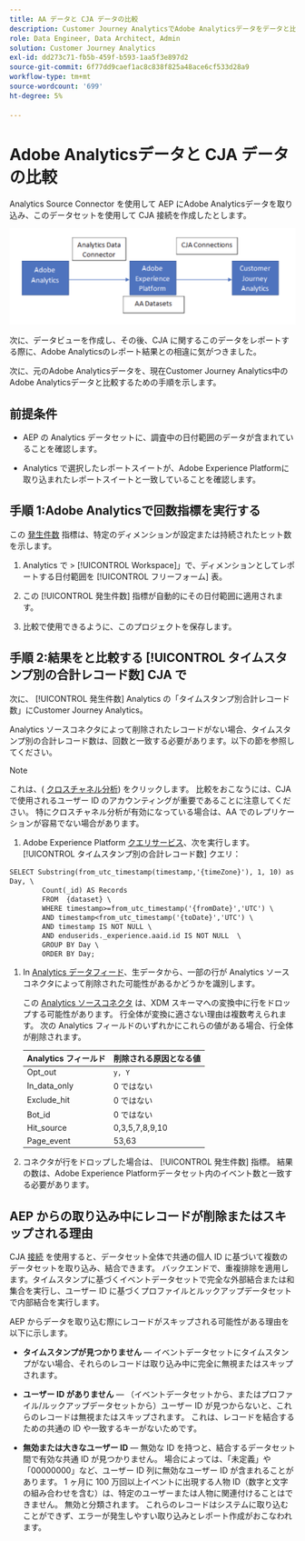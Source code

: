```yaml
---
title: AA データと CJA データの比較
description: Customer Journey AnalyticsでAdobe Analyticsデータをデータと比較する方法を説明します
role: Data Engineer, Data Architect, Admin
solution: Customer Journey Analytics
exl-id: dd273c71-fb5b-459f-b593-1aa5f3e897d2
source-git-commit: 6f77dd9caef1ac8c838f825a48ace6cf533d28a9
workflow-type: tm+mt
source-wordcount: '699'
ht-degree: 5%

---
```


# Adobe Analyticsデータと CJA データの比較

Analytics Source Connector を使用して AEP にAdobe Analyticsデータを取り込み、このデータセットを使用して CJA 接続を作成したとします。

![データフロー](assets/compare.png)

次に、データビューを作成し、その後、CJA に関するこのデータをレポートする際に、Adobe Analyticsのレポート結果との相違に気がつきました。

次に、元のAdobe Analyticsデータを、現在Customer Journey Analytics中のAdobe Analyticsデータと比較するための手順を示します。

## 前提条件 

* AEP の Analytics データセットに、調査中の日付範囲のデータが含まれていることを確認します。

* Analytics で選択したレポートスイートが、Adobe Experience Platformに取り込まれたレポートスイートと一致していることを確認します。

## 手順 1:Adobe Analyticsで回数指標を実行する

この [発生件数](https://experienceleague.adobe.com/docs/analytics/components/metrics/occurrences.html?lang=ja) 指標は、特定のディメンションが設定または持続されたヒット数を示します。

1. Analytics で > [!UICONTROL Workspace]」で、ディメンションとしてレポートする日付範囲を [!UICONTROL フリーフォーム] 表。

1. この [!UICONTROL 発生件数] 指標が自動的にその日付範囲に適用されます。

1. 比較で使用できるように、このプロジェクトを保存します。

## 手順 2:結果をと比較する [!UICONTROL タイムスタンプ別の合計レコード数] CJA で

次に、 [!UICONTROL 発生件数] Analytics の「タイムスタンプ別合計レコード数」にCustomer Journey Analytics。

Analytics ソースコネクタによって削除されたレコードがない場合、タイムスタンプ別の合計レコード数は、回数と一致する必要があります。以下の節を参照してください。

>[!NOTE]
>
>これは、( [クロスチャネル分析](/help/connections/cca/overview.md)) をクリックします。 比較をおこなうには、CJA で使用されるユーザー ID のアカウンティングが重要であることに注意してください。 特にクロスチャネル分析が有効になっている場合は、AA でのレプリケーションが容易でない場合があります。

1. Adobe Experience Platform [クエリサービス](https://experienceleague.adobe.com/docs/experience-platform/query/best-practices/adobe-analytics.html)、次を実行します。 [!UICONTROL タイムスタンプ別の合計レコード数] クエリ：

```
SELECT Substring(from_utc_timestamp(timestamp,'{timeZone}'), 1, 10) as Day, \ 
        Count(_id) AS Records 
        FROM  {dataset} \ 
        WHERE timestamp>=from_utc_timestamp('{fromDate}','UTC') \ 
        AND timestamp<from_utc_timestamp('{toDate}','UTC') \ 
        AND timestamp IS NOT NULL \ 
        AND enduserids._experience.aaid.id IS NOT NULL  \ 
        GROUP BY Day \ 
        ORDER BY Day; 
```

1. In [Analytics データフィード](https://experienceleague.adobe.com/docs/analytics/export/analytics-data-feed/data-feed-contents/datafeeds-reference.html?lang=ja)、生データから、一部の行が Analytics ソースコネクタによって削除された可能性があるかどうかを識別します。

   この [Analytics ソースコネクタ](https://experienceleague.adobe.com/docs/experience-platform/sources/ui-tutorials/create/adobe-applications/analytics.html?lang=ja) は、XDM スキーマへの変換中に行をドロップする可能性があります。 行全体が変換に適さない理由は複数考えられます。 次の Analytics フィールドのいずれかにこれらの値がある場合、行全体が削除されます。

   | Analytics フィールド | 削除される原因となる値 |
   | --- | --- |
   | Opt_out | `y, Y` |
   | In_data_only | 0 ではない |
   | Exclude_hit | 0 ではない |
   | Bot_id | 0 ではない |
   | Hit_source | 0,3,5,7,8,9,10 |
   | Page_event | 53,63 |

1. コネクタが行をドロップした場合は、 [!UICONTROL 発生件数] 指標。 結果の数は、Adobe Experience Platformデータセット内のイベント数と一致する必要があります。

## AEP からの取り込み中にレコードが削除またはスキップされる理由

CJA [接続](/help/connections/create-connection.md) を使用すると、データセット全体で共通の個人 ID に基づいて複数のデータセットを取り込み、結合できます。 バックエンドで、重複排除を適用します。タイムスタンプに基づくイベントデータセットで完全な外部結合または和集合を実行し、ユーザー ID に基づくプロファイルとルックアップデータセットで内部結合を実行します。

AEP からデータを取り込む際にレコードがスキップされる可能性がある理由を以下に示します。

* **タイムスタンプが見つかりません**  — イベントデータセットにタイムスタンプがない場合、それらのレコードは取り込み中に完全に無視またはスキップされます。

* **ユーザー ID がありません**  — （イベントデータセットから、またはプロファイル/ルックアップデータセットから）ユーザー ID が見つからないと、これらのレコードは無視またはスキップされます。 これは、レコードを結合するための共通の ID や一致するキーがないためです。

* **無効または大きなユーザー ID**  — 無効な ID を持つと、結合するデータセット間で有効な共通 ID が見つかりません。 場合によっては、「未定義」や「00000000」など、ユーザー ID 列に無効なユーザー ID が含まれることがあります。 1 ヶ月に 100 万回以上イベントに出現する人物 ID（数字と文字の組み合わせを含む）は、特定のユーザーまたは人物に関連付けることはできません。 無効と分類されます。 これらのレコードはシステムに取り込むことができず、エラーが発生しやすい取り込みとレポート作成がおこなわれます。

